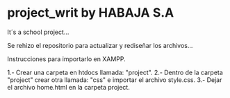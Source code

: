 # project_writ by HABAJA S.A
It´s a school project...

Se rehizo el repositorio para actualizar y rediseñar los archivos...

Instrucciones para importarlo en XAMPP.

1.- Crear una carpeta en htdocs llamada: "project".
2.- Dentro de la carpeta "project" crear otra llamada: "css" e importar el archivo style.css.
3.- Dejar el archivo home.html en la carpeta project.

